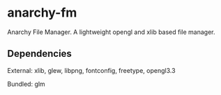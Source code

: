 # anarchy-fm
Anarchy File Manager. A lightweight opengl and xlib based file manager.

Dependencies
------------

External: xlib, glew, libpng, fontconfig, freetype, opengl3.3

Bundled: glm
